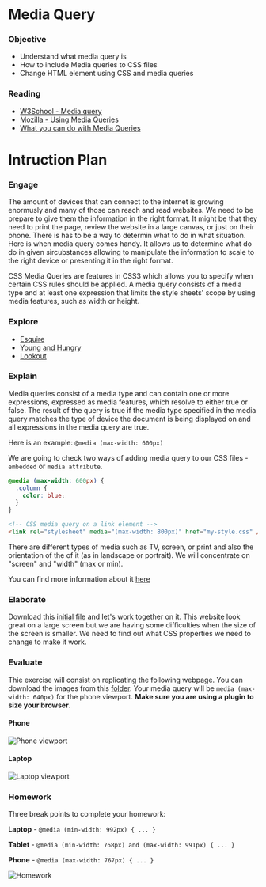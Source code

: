 # Media Query

### Objective

* Understand what media query is
* How to include Media queries to CSS files
* Change HTML element using CSS and media queries

### Reading

* [W3School - Media query](http://www.w3schools.com/cssref/css3_pr_mediaquery.asp)
* [Mozilla - Using Media Queries](https://developer.mozilla.org/en-US/docs/Web/CSS/Media_Queries/Using_media_queries)
* [What you can do with Media Queries](http://mediaqueri.es/)

# Intruction Plan

### Engage

The amount of devices that can connect to the internet is growing enormusly and many of those can reach and read websites. We need to be prepare to give them the information in the right format. It might be that they need to print the page, review the website in a large canvas, or just on their phone. There is has to be a way to determin what to do in what situation. Here is when media query comes handy. It allows us to determine what do do in given sircubstances allowing to manipulate the information to scale to the right device or presenting it in the right format.

CSS Media Queries are features in CSS3 which allows you to specify when certain CSS rules should be applied. A media query consists of a media type and at least one expression that limits the style sheets' scope by using media features, such as width or height.

### Explore

* [Esquire](http://www.esquire.co.uk)
* [Young and Hungry](http://youngandhungry.co/)
* [Lookout](https://www.lookout.com/)

### Explain

Media  queries consist of a media type and can contain one or more expressions, expressed as media features, which resolve to either true or false. The result of the query is true if the media type specified in the media query matches the type of device the document is being displayed on and all expressions in the media query are true.

Here is an example:
`@media (max-width: 600px)`

We are going to check two ways of adding media query to our CSS files - `embedded` or `media attribute`.

```css
@media (max-width: 600px) {
  .column {
    color: blue;
  }
}
```

```html
<!-- CSS media query on a link element -->
<link rel="stylesheet" media="(max-width: 800px)" href="my-style.css" />
```

There are different types of media such as TV, screen, or print and also the orientation of the of it (as in landscape or portrait). We will concentrate on "screen" and "width" (max or min).

You can find more information about it [here](http://cssmediaqueries.com/what-are-css-media-queries.html)

### Elaborate

Download this [initial file](../exercises/11/media-query-elaborate.zip) and let's work together on it. This website look great on a large screen but we are having some difficulties when the size of the screen is smaller. We need to find out what CSS properties we need to change to make it work.

### Evaluate

Thie exercise will consist on replicating the following webpage. You can download the images from this [folder](../exercises/11/evaluate). Your media query will be `media (max-width: 640px)` for the phone viewport. **Make sure you are using a plugin to size your browser**.

#### Phone

![Phone viewport](../images/exercise-11-phone.png)

#### Laptop

![Laptop viewport](../images/exercise-11-laptop.png)

### Homework

Three break points to complete your homework:

**Laptop** - `@media (min-width: 992px) { ... }`

**Tablet** - `@media (min-width: 768px) and (max-width: 991px) { ... }`

**Phone** - `@media (max-width: 767px) { ... }`

![Homework](../images/media-query-homework.jpg)